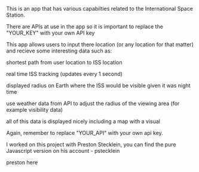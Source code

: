 This is an app that has various capabilties related to the International Space Station.

There are APIs at use in the app so it is important to replace the "YOUR_KEY" with your own API key

This app allows users to input there location (or any location for that matter) and recieve some interesting data such as:

shortest path from user location to ISS location

real time ISS tracking (updates every 1 second)

displayed radius on Earth where the ISS would be visible given it was night time

use weather data from API to adjust the radius of the viewing area (for example visibility data)

all of this data is displayed nicely including a map with a visual

Again, remember to replace "YOUR_API" with your own api key.

I worked on this project with Preston Stecklein, you can find the pure Javascript version on his account - pstecklein

preston here
